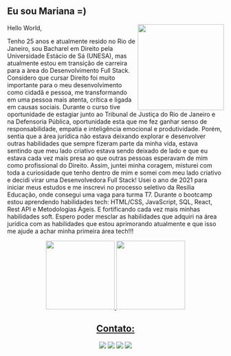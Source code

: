 ## Eu sou Mariana =) 
<img align="right" width="200" src="https://media0.giphy.com/media/u9WqNlTkkIG8CvZEUn/giphy.gif?cid=ecf05e47t7gf9klt24tow4gd0j3772ewy0afgzzxbntcodji&rid=giphy.gif&ct=g"/>

Hello World, 

Tenho 25 anos e atualmente resido no Rio de Janeiro, sou Bacharel em Direito pela Universidade Estácio de Sá (UNESA), mas atualmente estou em transição de carreira para a àrea do Desenvolvimento Full Stack. 
Considero que cursar Direito foi muito importante para o meu desenvolvimento como cidadã e pessoa, me transformando em uma pessoa mais atenta, crítica e ligada em causas sociais. Durante o curso tive oportunidade de estagiar junto ao Tribunal de Justiça do Rio de Janeiro e na Defensoria Pública, oportunidade esta que me fez ganhar senso de responsabilidade, empatia e inteligência emocional e produtividade. 
Porém, sentia que a área jurídica não estava deixando explorar e desenvolver outras habilidades que sempre fizeram parte da minha vida, estava sentindo que meu lado criativo estava sendo deixado de lado e que eu estava cada vez mais presa ao que outras pessoas esperavam de mim como profissional do Direito. 
Assim, juntei minha coragem, misturei com toda a curiosidade que tenho dentro de mim e somei com meu lado criativo e decidi virar uma Desenvolvedora Full Stack! Usei o ano de 2021 para iniciar meus estudos e me inscrevi no processo seletivo da Resilia Educação, onde consegui uma vaga para turma T7. 
Durante o bootcamp estou aprendendo habilidades tech: HTML/CSS, JavaScript, SQL, React, Rest API e Metodologias Ágeis. E fortificando cada vez mais minhas habilidades soft. 
Espero poder mesclar as habilidades que adquiri na área jurídica com as habilidades que estou aprimorando atualmente e que isso me ajude a achar minha primeira área tech!!!


<div align="center">
  <a href="https://github.com/marimachadox">
   <img height="160em" src="https://github-readme-stats.vercel.app/api?username=marimachadox&show_icons=true&hide_border=true&bg_color=004C8E&icon_color=E05D2A&text_color=FFFFFF&title_color=FFFFFF&include_all_commits=true&count_private=true"/>
  <img height="160em" src="https://github-readme-stats.vercel.app/api/top-langs/?username=marimachadox&layout=compact&hide_border=true&bg_color=004C8E&title_color=FFFFFF&text_color=FFFFFF&langs_count=7&"/>
</div>
  
  <h2 align="center"> Contato: </h2>
  
  <div align="center">
    <a href="https://www.linkedin.com/in/marianamachado9/"><img src="https://img.shields.io/badge/LinkedIn-0077B5?style=for-the-badge&logo=linkedin&logoColor=white"></a>
     <a href="mailto:marianalmachado09@gmail.com"><img src="https://img.shields.io/badge/Gmail-D14836?style=for-the-badge&logo=gmail&logoColor=white"></a>
  <a href="https://www.instagram.com/marimachadox/"><img src="https://img.shields.io/badge/Instagram-E4405F?style=for-the-badge&logo=instagram&logoColor=white"></a>
   <a href="https://t.me/snixxgron"><img src=https://img.shields.io/badge/Telegram-2CA5E0?style=for-the-badge&logo=telegram&logoColor=white></a>
  </div>

